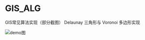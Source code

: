 # GIS_ALG
GIS常见算法实现（部分截图）
Delaunay 三角形与 Voronoi 多边形实现

![demo图](https://github.com/XiaoZhong233/GIS_ALG/blob/master/img/delaunay.png)

